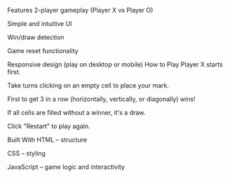 Features
2-player gameplay (Player X vs Player O)

Simple and intuitive UI

Win/draw detection

Game reset functionality

Responsive design (play on desktop or mobile)
How to Play
Player X starts first.

Take turns clicking on an empty cell to place your mark.

First to get 3 in a row (horizontally, vertically, or diagonally) wins!

If all cells are filled without a winner, it's a draw.

Click "Restart" to play again.

 Built With
HTML – structure

CSS – styling

JavaScript – game logic and interactivity
